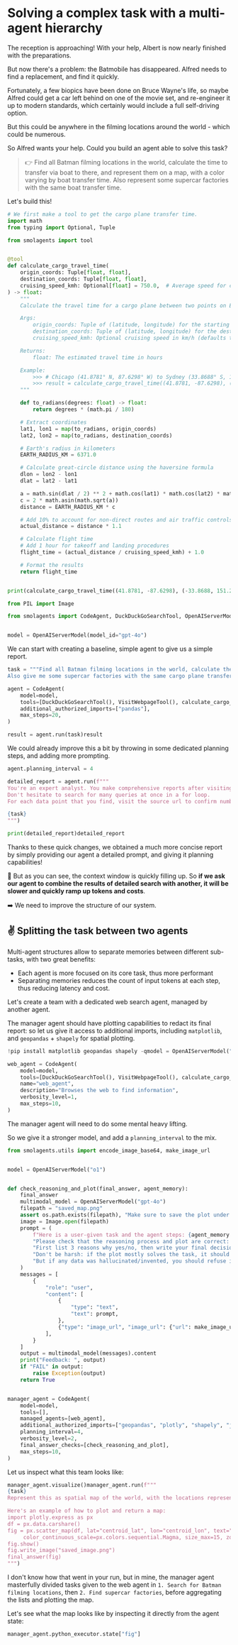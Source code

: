 # Solving a complex task with a multi-agent hierarchy

The reception is approaching! With your help, Albert is now nearly finished with the preparations.

But now there's a problem: the Batmobile has disappeared. Alfred needs to find a replacement, and find it quickly.

Fortunately, a few biopics have been done on Bruce Wayne's life, so maybe Alfred could get a car left behind on one of the movie set, and re-engineer it up to modern standards, which certainly would include a full self-driving option.

But this could be anywhere in the filming locations around the world - which could be numerous.

So Alfred wants your help. Could you build an agent able to solve this task?

> 👉 Find all Batman filming locations in the world, calculate the time to transfer via boat to there, and represent them on a map, with a color varying by boat transfer time. Also represent some supercar factories with the same boat transfer time.

Let's build this! 
```python
# We first make a tool to get the cargo plane transfer time.
import math
from typing import Optional, Tuple

from smolagents import tool


@tool
def calculate_cargo_travel_time(
    origin_coords: Tuple[float, float],
    destination_coords: Tuple[float, float],
    cruising_speed_kmh: Optional[float] = 750.0,  # Average speed for cargo planes
) -> float:
    """
    Calculate the travel time for a cargo plane between two points on Earth using great-circle distance.

    Args:
        origin_coords: Tuple of (latitude, longitude) for the starting point
        destination_coords: Tuple of (latitude, longitude) for the destination
        cruising_speed_kmh: Optional cruising speed in km/h (defaults to 750 km/h for typical cargo planes)

    Returns:
        float: The estimated travel time in hours

    Example:
        >>> # Chicago (41.8781° N, 87.6298° W) to Sydney (33.8688° S, 151.2093° E)
        >>> result = calculate_cargo_travel_time((41.8781, -87.6298), (-33.8688, 151.2093))
    """

    def to_radians(degrees: float) -> float:
        return degrees * (math.pi / 180)

    # Extract coordinates
    lat1, lon1 = map(to_radians, origin_coords)
    lat2, lon2 = map(to_radians, destination_coords)

    # Earth's radius in kilometers
    EARTH_RADIUS_KM = 6371.0

    # Calculate great-circle distance using the haversine formula
    dlon = lon2 - lon1
    dlat = lat2 - lat1

    a = math.sin(dlat / 2) ** 2 + math.cos(lat1) * math.cos(lat2) * math.sin(dlon / 2) ** 2
    c = 2 * math.asin(math.sqrt(a))
    distance = EARTH_RADIUS_KM * c

    # Add 10% to account for non-direct routes and air traffic controls
    actual_distance = distance * 1.1

    # Calculate flight time
    # Add 1 hour for takeoff and landing procedures
    flight_time = (actual_distance / cruising_speed_kmh) + 1.0

    # Format the results
    return flight_time


print(calculate_cargo_travel_time((41.8781, -87.6298), (-33.8688, 151.2093)))import os

from PIL import Image

from smolagents import CodeAgent, DuckDuckGoSearchTool, OpenAIServerModel, VisitWebpageTool


model = OpenAIServerModel(model_id="gpt-4o")
```
We can start with creating a baseline, simple agent to give us a simple report.
```python
task = """Find all Batman filming locations in the world, calculate the time to transfer via cargo plane to here (we're in Gotham, 40.7128° N, 74.0060° W), and return them to me as a pandas dataframe.
Also give me some supercar factories with the same cargo plane transfer time."""import pandas as pd

agent = CodeAgent(
    model=model,
    tools=[DuckDuckGoSearchTool(), VisitWebpageTool(), calculate_cargo_travel_time],
    additional_authorized_imports=["pandas"],
    max_steps=20,
)

result = agent.run(task)result
```
We could already improve this a bit by throwing in some dedicated planning steps, and adding more prompting.
```python
agent.planning_interval = 4

detailed_report = agent.run(f"""
You're an expert analyst. You make comprehensive reports after visiting many websites.
Don't hesitate to search for many queries at once in a for loop.
For each data point that you find, visit the source url to confirm numbers.

{task}
""")

print(detailed_report)detailed_report
```
Thanks to these quick changes, we obtained a much more concise report by simply providing our agent a detailed prompt, and giving it planning capabilities!

💸 But as you can see, the context window is quickly filling up. So **if we ask our agent to combine the results of detailed search with another, it will be slower and quickly ramp up tokens and costs**.

➡️ We need to improve the structure of our system.
## ✌️ Splitting the task between two agents

Multi-agent structures allow to separate memories between different sub-tasks, with two great benefits:
- Each agent is more focused on its core task, thus more performant
- Separating memories reduces the count of input tokens at each step, thus reducing latency and cost.

Let's create a team with a dedicated web search agent, managed by another agent.

The manager agent should have plotting capabilities to redact its final report: so let us give it access to additional imports, including `matplotlib`, and `geopandas` + `shapely` for spatial plotting. 
```python
!pip install matplotlib geopandas shapely -qmodel = OpenAIServerModel("gpt-4o")

web_agent = CodeAgent(
    model=model,
    tools=[DuckDuckGoSearchTool(), VisitWebpageTool(), calculate_cargo_travel_time],
    name="web_agent",
    description="Browses the web to find information",
    verbosity_level=1,
    max_steps=10,
)
```
The manager agent will need to do some mental heavy lifting.

So we give it a stronger model, and add a `planning_interval` to the mix.

```python
from smolagents.utils import encode_image_base64, make_image_url


model = OpenAIServerModel("o1")


def check_reasoning_and_plot(final_answer, agent_memory):
    final_answer
    multimodal_model = OpenAIServerModel("gpt-4o")
    filepath = "saved_map.png"
    assert os.path.exists(filepath), "Make sure to save the plot under saved_map.png!"
    image = Image.open(filepath)
    prompt = (
        f"Here is a user-given task and the agent steps: {agent_memory.get_succinct_steps()}. Now here is the plot that was made."
        "Please check that the reasoning process and plot are correct: do they correctly answer the given task?"
        "First list 3 reasons why yes/no, then write your final decision: PASS in caps lock if it is satisfactory, FAIL if it is not."
        "Don't be harsh: if the plot mostly solves the task, it should pass."
        "But if any data was hallucinated/invented, you should refuse it. Also to pass, a plot should be made using px.scatter_map and not any other method (scatter_map looks nicer)."
    )
    messages = [
        {
            "role": "user",
            "content": [
                {
                    "type": "text",
                    "text": prompt,
                },
                {"type": "image_url", "image_url": {"url": make_image_url(encode_image_base64(image))}},
            ],
        }
    ]
    output = multimodal_model(messages).content
    print("Feedback: ", output)
    if "FAIL" in output:
        raise Exception(output)
    return True


manager_agent = CodeAgent(
    model=model,
    tools=[],
    managed_agents=[web_agent],
    additional_authorized_imports=["geopandas", "plotly", "shapely", "json", "pandas", "numpy"],
    planning_interval=4,
    verbosity_level=2,
    final_answer_checks=[check_reasoning_and_plot],
    max_steps=10,
)
```
Let us inspect what this team looks like:
```python
manager_agent.visualize()manager_agent.run(f"""
{task}
Represent this as spatial map of the world, with the locations represented as scatter points proportional in size to the travel time, and save it to saved_map.png!

Here's an example of how to plot and return a map:
import plotly.express as px
df = px.data.carshare()
fig = px.scatter_map(df, lat="centroid_lat", lon="centroid_lon", text="name", color="peak_hour", size="car_hours",
     color_continuous_scale=px.colors.sequential.Magma, size_max=15, zoom=10)
fig.show()
fig.write_image("saved_image.png")
final_answer(fig)
""")
```
I don't know how that went in your run, but in mine, the manager agent masterfully divided tasks given to the web agent in `1. Search for Batman filming locations`, then `2. Find supercar factories`, before aggregating the lists and plotting the map.

Let's see what the map looks like by inspecting it directly from the agent state:
```python
manager_agent.python_executor.state["fig"]
```
